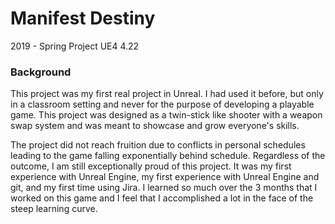 # Manifest Destiny
2019 - Spring Project UE4 4.22

### Background
This project was my first real project in Unreal. I had used it before, but only in a classroom setting and never for the purpose of developing a playable game.
This project was designed as a twin-stick like shooter with a weapon swap system and was meant to showcase and grow everyone's skills.

The project did not reach fruition due to conflicts in personal schedules leading to the game falling exponentially behind schedule.
Regardless of the outcome, I am still exceptionally proud of this project. It was my first experience with Unreal Engine, my first experience with Unreal Engine and git, and my first time using Jira.
I learned so much over the 3 months that I worked on this game and I feel that I accomplished a lot in the face of the steep learning curve.
